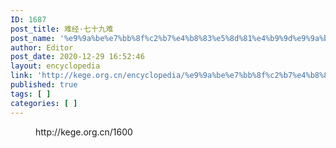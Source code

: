 ```yaml
---
ID: 1687
post_title: 难经·七十九难
post_name: '%e9%9a%be%e7%bb%8f%c2%b7%e4%b8%83%e5%8d%81%e4%b9%9d%e9%9a%be'
author: Editor
post_date: 2020-12-29 16:52:46
layout: encyclopedia
link: 'http://kege.org.cn/encyclopedia/%e9%9a%be%e7%bb%8f%c2%b7%e4%b8%83%e5%8d%81%e4%b9%9d%e9%9a%be'
published: true
tags: [ ]
categories: [ ]
---
```

<!-- wp:embed {"url":"http://kege.org.cn/1600","type":"wp-embed","providerNameSlug":"kege-org-cn","className":""} -->
<figure class="wp-block-embed is-type-wp-embed is-provider-kege-org-cn wp-block-embed-kege-org-cn"><div class="wp-block-embed__wrapper">
http://kege.org.cn/1600
</div></figure>
<!-- /wp:embed -->
